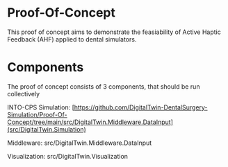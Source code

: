 # Proof-Of-Concept

This proof of concept aims to demonstrate the feasiability of Active Haptic Feedback (AHF) applied to dental simulators.


# Components

The proof of concept consists of 3 components, that should be run collectively

INTO-CPS Simulation: [https://github.com/DigitalTwin-DentalSurgery-Simulation/Proof-Of-Concept/tree/main/src/DigitalTwin.Middleware.DataInput](src/DigitalTwin.Simulation)

Middleware: src/DigitalTwin.Middleware.DataInput

Visualization: src/DigitalTwin.Visualization


